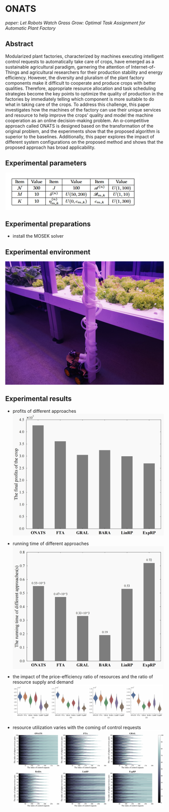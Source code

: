# ONATS

*paper: Let Robots Watch Grass Grow: Optimal Task Assignment for Automatic Plant Factory*

## Abstract
Modularized plant factories, characterized by machines executing intelligent control requests to automatically take care of crops, have emerged as a sustainable agricultural paradigm, garnering the attention of Internet-of-Things and agricultural researchers for their production stability and energy efficiency. However, the diversity and pluralism of the plant factory components make it difficult to cooperate and produce crops with better qualities. Therefore, appropriate resource allocation and task scheduling strategies become the key points to optimize the quality of production in the factories by immediately telling which component is more suitable to do what in taking care of the crops. To address this challenge, this paper investigates how the machines of the factory can use their unique services and resource to help improve the crops' quality and model the machine cooperation as an online decision-making problem. An α-competitive approach called ONATS is designed based on the transformation of the original problem, and the experiments show that the proposed algorithm is superior to the baselines. Additionally, this paper explores the impact of different system configurations on the proposed method and shows that the proposed approach has broad applicability.

## Experimental parameters
![Experimental parameters](/figs/parameters.png)

## Experimental preparations
- install the MOSEK solver

## Experimental environment
![Experimental environment](/figs/robot.png)


## Experimental results
- profits of different approaches
![Real experiment result](/figs/value.png)

- running time of different approaches
![Real experiment result](/figs/time.png)

- the impact of the price-efficiency ratio of resources and the ratio of resource supply and demand
![Real experiment result](/figs/violin.png)

- resource utilization varies with the coming of control requests
![Real experiment result](/figs/heatmap.png)


